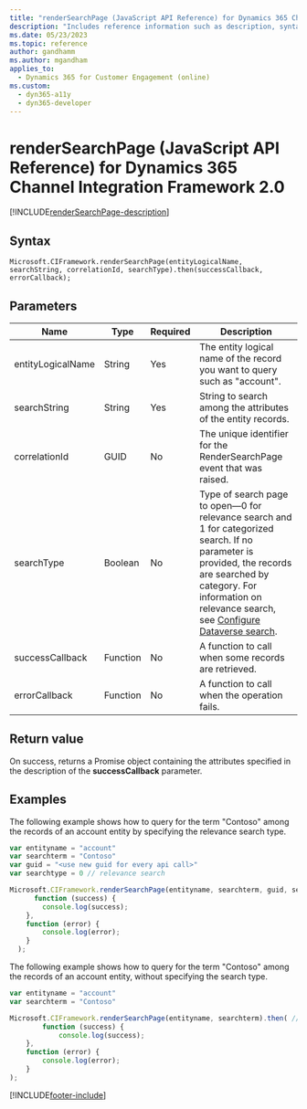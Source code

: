 ```yaml
---
title: "renderSearchPage (JavaScript API Reference) for Dynamics 365 Channel Integration Framework 2.0| MicrosoftDocs"
description: "Includes reference information such as description, syntax, and parameters for the renderSearchPage method in JavaScript API Reference for Dynamics 365 Channel Integration Framework 2.0."
ms.date: 05/23/2023
ms.topic: reference
author: gandhamm
ms.author: mgandham
applies_to: 
  - Dynamics 365 for Customer Engagement (online)
ms.custom: 
  - dyn365-a11y
  - dyn365-developer
---
```


# renderSearchPage (JavaScript API Reference) for Dynamics 365 Channel Integration Framework 2.0

[!INCLUDE[renderSearchPage-description](includes/renderSearchPage-description.md)] 

## Syntax

`Microsoft.CIFramework.renderSearchPage(entityLogicalName, searchString, correlationId, searchType).then(successCallback, errorCallback);`

## Parameters
| Name               | Type       | Required | Description                                       |
|-----------------   |----------  |----------|---------------------------------------------------|
| entityLogicalName  | String  | Yes | The entity logical name of the record you want to query such as "account". |
| searchString       | String     | Yes     | String to search among the attributes of the entity records. |
| correlationId      | GUID       | No      | The unique identifier for the RenderSearchPage event that was raised. |
| searchType         | Boolean    | No      | Type of search page to open&mdash;0 for relevance search and 1 for categorized search. If no parameter is provided, the records are searched by category. For information on relevance search, see [Configure Dataverse search](/power-platform/admin/configure-relevance-search-organization).|
| successCallback    | Function   | No       | A function to call when some records are retrieved. |
| errorCallback      | Function   | No       | A function to call when the operation fails.        |


## Return value
On success, returns a Promise object containing the attributes specified in the description of the **successCallback** parameter.

## Examples

The following example shows how to query for the term "Contoso" among the records of an account entity by specifying the relevance search type.

```JavaScript
var entityname = "account"
var searchterm = "Contoso"
var guid = "<use new guid for every api call>"
var searchtype = 0 // relevance search

Microsoft.CIFramework.renderSearchPage(entityname, searchterm, guid, searchtype).then(
      function (success) {
        console.log(success);
    },
    function (error) {
        console.log(error);
    }
  );
```

The following example shows how to query for the term "Contoso" among the records of an account entity, without specifying the search type.

```JavaScript
var entityname = "account"
var searchterm = "Contoso"

Microsoft.CIFramework.renderSearchPage(entityname, searchterm).then( // if search type is not passed, it defaults to categorized search
        function (success) {​​
            console.log(success);
    }​​,
    function (error) {​​
        console.log(error);
    }​​
);
```

[!INCLUDE[footer-include](../../../../../includes/footer-banner.md)]
